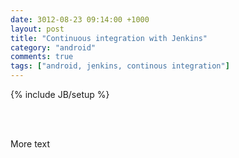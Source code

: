 ```yaml
---
date: 3012-08-23 09:14:00 +1000
layout: post
title: "Continuous integration with Jenkins"
category: "android"
comments: true
tags: ["android, jenkins, continous integration"]
---
```

{% include JB/setup %}
<br>

<br><br>
<!-- more start -->
More text
<!-- more end --> 
